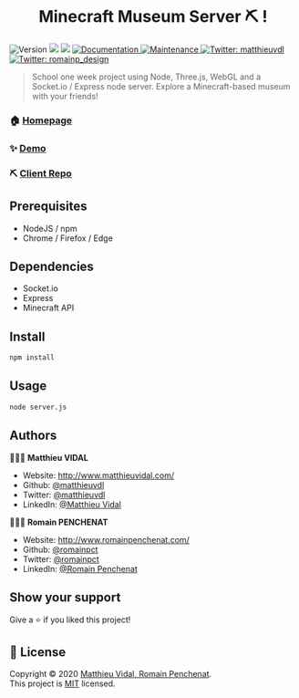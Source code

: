 <h1 align="center">Minecraft Museum Server ⛏ ! </h1>
<p>
  <img alt="Version" src="https://img.shields.io/badge/version-1.0.0-blue.svg?cacheSeconds=2592000" />
  <img src="https://img.shields.io/badge/npm-%3E%3D5.5.0-blue.svg" />
  <img src="https://img.shields.io/badge/node-%3E%3D9.3.0-blue.svg" />
  <a href="https://github.com/matthieuvdl/minecraft-museum-server#readme" target="_blank">
    <img alt="Documentation" src="https://img.shields.io/badge/documentation-yes-brightgreen.svg" />
  </a>
  <a href="https://github.com/matthieuvdl/minecraft-museum-server/graphs/commit-activity" target="_blank">
    <img alt="Maintenance" src="https://img.shields.io/badge/Maintained%3F-yes-green.svg" />
  </a>
  <a href="https://twitter.com/matthieuvdl" target="_blank">
    <img alt="Twitter: matthieuvdl" src="https://img.shields.io/twitter/follow/matthieuvdl.svg?style=social" />
  </a>
  <a href="https://twitter.com/romainp_design" target="_blank">
    <img alt="Twitter: romainp_design" src="https://img.shields.io/twitter/follow/romainp_design.svg?style=social" />
  </a>
</p>

> School one week project using Node, Three.js, WebGL and a Socket.io / Express node server. Explore a Minecraft-based museum with your friends!

### 🏠 [Homepage](http://minecraft-museum.romainpenchenat.com/)

### ✨ [Demo](http://minecraft-museum.romainpenchenat.com/)

### ⛏ [Client Repo](https://github.com/RomainPct/Minecraft-Museum-ThreeJs)

## Prerequisites

- NodeJS / npm
- Chrome / Firefox / Edge

## Dependencies

- Socket.io
- Express
- Minecraft API

## Install

```sh
npm install 
```

## Usage

```sh
node server.js
```

## Authors

👨🏻‍💼 **Matthieu VIDAL**

* Website:   http://www.matthieuvidal.com/
* Github: [@matthieuvdl](https://github.com/matthieuvdl)
* Twitter: [@matthieuvdl](https://twitter.com/matthieuvdl/)
* LinkedIn: [@Matthieu Vidal](https://www.linkedin.com/in/matthieuvdl/)

👨🏻‍💼 **Romain PENCHENAT**

* Website:   http://www.romainpenchenat.com/
* Github: [@romainpct](https://github.com/romainpct/)
* Twitter: [@romainpct](https://twitter.com/romainp_design/)
* LinkedIn: [@Romain Penchenat](https://www.linkedin.com/in/romain-penchenat/)

## Show your support

Give a ⭐️ if you liked this project!

## 📝 License

Copyright © 2020 [Matthieu Vidal, Romain Penchenat](https://github.com/matthieuvdl/minecraft-museum-server).<br/>
This project is [MIT](https://github.com/matthieuvdl/minecraft-museum-server/master/LICENSE) licensed.
